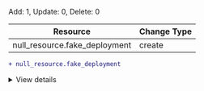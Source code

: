 Add: 1, Update: 0, Delete: 0

| Resource                      | Change Type |
|-------------------------------|-------------|
| null_resource.fake_deployment | create      |

```diff
+ null_resource.fake_deployment
```
<details><summary>View details</summary>

```

triggers = null -> {"bundle_url": ""}

```
</details>